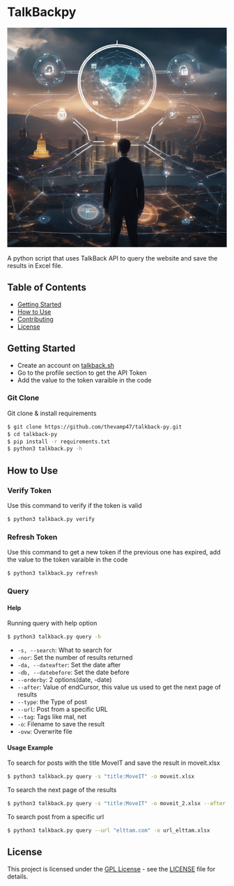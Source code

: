 # TalkBackpy

![A fancy AI Image](assets/image.jpg)

A python script that uses TalkBack API to query the website and save the results in Excel file.

## Table of Contents

- [Getting Started](#getting-started)
- [How to Use](#how-to-use)
- [Contributing](#contributing)
- [License](#license)

## Getting Started

- Create an account on [talkback.sh](https://talkback.sh/)
- Go to the profile section to get the API Token
- Add the value to the token varaible in the code 

### Git Clone

Git clone & install requirements

```bash
$ git clone https://github.com/thevamp47/talkback-py.git
$ cd talkback-py
$ pip install -r requirements.txt
$ python3 talkback.py -h
```
## How to Use

### Verify Token

Use this command to verify if the token is valid

```bash
$ python3 talkback.py verify
```
### Refresh Token

Use this command to get a new token if the previous one has expired, add the value to the token varaible in the code 

```bash
$ python3 talkback.py refresh
```

### Query

#### Help

Running query with help option

```bash
$ python3 talkback.py query -h
```
- ```-s, --search```: What to search for 
- ```-nor```: Set the number of results returned
- ```-da, --dateafter```: Set the date after 
- ```-db, --datebefore```: Set the date before
- ```--orderby```: 2 options(date, -date)
- ```--after```: Value of endCursor, this value us used to get the next page of results
- ```--type```: the Type of post
- ```--url```: Post from a specific URL
- ```--tag```: Tags like mal, net
- ``-o``: Filename to save the result
- ``-ovw``: Overwrite file

#### Usage Example

To search for posts with the title MoveIT and save the result in moveit.xlsx

```bash
$ python3 talkback.py query -s "title:MoveIT" -o moveit.xlsx
```
To search the next page of the results

```bash
$ python3 talkback.py query -s "title:MoveIT" -o moveit_2.xlsx --after YXJyYXljb25uZWN0aW9uOjQ5
```

To search post from a specific url
```bash
$ python3 talkback.py query --url "elttam.com" -o url_elttam.xlsx
```

## License

This project is licensed under the [GPL License](LICENSE) - see the [LICENSE](LICENSE) file for details.
